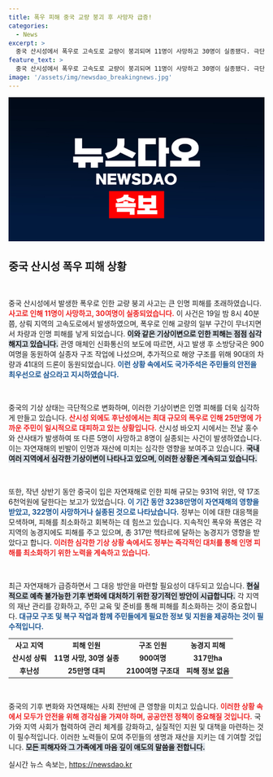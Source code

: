```yaml
---
title: 폭우 피해 중국 교량 붕괴 후 사망자 급증!
categories:
  - News
excerpt: >
  중국 산시성에서 폭우로 고속도로 교량이 붕괴되며 11명이 사망하고 30명이 실종됐다. 극단적 기상 상황 속에서 인명 피해가 이어지고 있는 가운데, 시진핑 주석은 총력 구조를 지시했다.
feature_text: >
  중국 산시성에서 폭우로 고속도로 교량이 붕괴되며 11명이 사망하고 30명이 실종됐다. 극단적 기상 상황 속에서 인명 피해가 이어지고 있는 가운데, 시진핑 주석은 총력 구조를 지시했다.
image: '/assets/img/newsdao_breakingnews.jpg'
---
```


<p><img src="/assets/img/newsdao_breakingnews.jpg" alt="koreaapp 속보" /></p>

<h2 data-ke-size="size26">중국 산시성 폭우 피해 상황</h2>

<p data-ke-size="size16">&nbsp;</p>

<p>중국 산시성에서 발생한 폭우로 인한 교량 붕괴 사고는 큰 인명 피해를 초래하였습니다. <b><span style="color: #ee2323;">사고로 인해 11명이 사망하고, 30여명이 실종되었습니다.</span></b> 이 사건은 19일 밤 8시 40분쯤, 상뤄 지역의 고속도로에서 발생하였으며, 폭우로 인해 교량의 일부 구간이 무너지면서 차량과 인명 피해를 낳게 되었습니다. <b><span style="background-color: #21538527;">이와 같은 기상이변으로 인한 피해는 점점 심각해지고 있습니다.</span></b> 관영 매체인 신화통신의 보도에 따르면, 사고 발생 후 소방당국은 900여명을 동원하여 실종자 구조 작업에 나섰으며, 추가적으로 해양 구조를 위해 90대의 차량과 41대의 드론이 동원되었습니다. <b><span style="color: #1a5490;">이런 상황 속에서도 국가주석은 주민들의 안전을 최우선으로 삼으라고 지시하였습니다.</span></b></p>

<p data-ke-size="size16">&nbsp;</p>

<p>중국의 기상 상태는 극단적으로 변화하며, 이러한 기상이변은 인명 피해를 더욱 심각하게 만들고 있습니다. <b><span style="color: #ee2323;">산시성 외에도 후난성에서는 최대 규모의 폭우로 인해 25만명에 가까운 주민이 일시적으로 대피하고 있는 상황입니다.</span></b> 산시성 바오지 시에서는 전날 홍수와 산사태가 발생하여 또 다른 5명이 사망하고 8명이 실종되는 사건이 발생하였습니다. 이는 자연재해의 빈발이 인명과 재산에 미치는 심각한 영향을 보여주고 있습니다. <b><span style="background-color: #21538527;">국내 여러 지역에서 심각한 기상이변이 나타나고 있으며, 이러한 상황은 계속되고 있습니다.</span></b></p>

<p data-ke-size="size16">&nbsp;</p>

<p>또한, 작년 상반기 동안 중국이 입은 자연재해로 인한 피해 규모는 931억 위안, 약 17조 6천억원에 달한다는 보고가 있었습니다. <b><span style="color: #1a5490;">이 기간 동안 3238만명이 자연재해의 영향을 받았고, 322명이 사망하거나 실종된 것으로 나타났습니다.</span></b> 정부는 이에 대한 대응책을 모색하며, 피해를 최소화하고 회복하는 데 힘쓰고 있습니다. 지속적인 폭우와 폭염은 각 지역의 농경지에도 피해를 주고 있으며, 총 317만 헥타르에 달하는 농경지가 영향을 받았다고 합니다. <b><span style="color: #ee2323;">이러한 심각한 기상 상황 속에서도 정부는 즉각적인 대처를 통해 인명 피해를 최소화하기 위한 노력을 계속하고 있습니다.</span></b></p>

<p data-ke-size="size16">&nbsp;</p>

<p>최근 자연재해가 급증하면서 그 대응 방안을 마련할 필요성이 대두되고 있습니다. <b><span style="background-color: #21538527;">현실적으로 예측 불가능한 기후 변화에 대처하기 위한 장기적인 방안이 시급합니다.</span></b> 각 지역의 재난 관리를 강화하고, 주민 교육 및 준비를 통해 피해를 최소화하는 것이 중요합니다. <b><span style="color: #1a5490;">대규모 구조 및 복구 작업과 함께 주민들에게 필요한 정보 및 지원을 제공하는 것이 필수적입니다.</span></b> </p>

<table>
  <tr>
    <td style="text-align: center; height: 17px;"><b>사고 지역</b></td>
    <td style="text-align: center; height: 17px;"><b>피해 인원</b></td>
    <td style="text-align: center; height: 17px;"><b>구조 인원</b></td>
    <td style="text-align: center; height: 17px;"><b>농경지 피해</b></td>
  </tr>
  <tr>
    <td style="text-align: center; height: 17px;"><b>산시성 상뤄</b></td>
    <td style="text-align: center; height: 17px;"><b>11명 사망, 30명 실종</b></td>
    <td style="text-align: center; height: 17px;"><b>900여명</b></td>
    <td style="text-align: center; height: 17px;"><b>317만ha</b></td>
  </tr>
  <tr>
    <td style="text-align: center; height: 17px;"><b>후난성</b></td>
    <td style="text-align: center; height: 17px;"><b>25만명 대피</b></td>
    <td style="text-align: center; height: 17px;"><b>2100여명 구조대</b></td>
    <td style="text-align: center; height: 17px;"><b>피해 정보 없음</b></td>
  </tr>
</table>

<p data-ke-size="size16">&nbsp;</p>

<p>중국의 기후 변화와 자연재해는 사회 전반에 큰 영향을 미치고 있습니다. <b><span style="color: #ee2323;">이러한 상황 속에서 모두가 안전을 위해 경각심을 가져야 하며, 공공안전 정책이 중요해질 것입니다.</span></b> 국가와 지역 사회가 협력하여 관리 체계를 강화하고, 실질적인 지원 및 대책을 마련하는 것이 필수적입니다. 이러한 노력들이 모여 주민들의 생명과 재산을 지키는 데 기여할 것입니다. <b><span style="background-color: #21538527;">모든 피해자와 그 가족에게 마음 깊이 애도의 말씀을 전합니다.</span></b></p>
실시간 뉴스 속보는, <a href="https://newsdao.kr" rel="dofollow">https://newsdao.kr</a>


